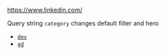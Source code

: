 https://www.linkedin.com/

Query string `category` changes default filter and hero
- [`dev`](https://yeenathan.github.io/?category=dev)
- [`gd`](https://yeenathan.github.io/?category=gd)
